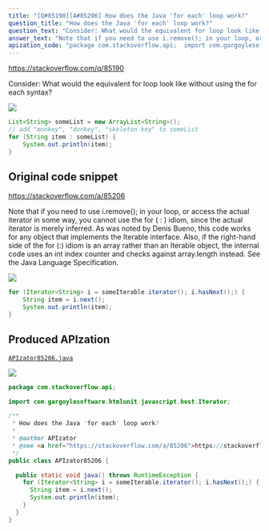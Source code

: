 ```yaml
---
title: "[Q#85190][A#85206] How does the Java 'for each' loop work?"
question_title: "How does the Java 'for each' loop work?"
question_text: "Consider: What would the equivalent for loop look like without using the for each syntax?"
answer_text: "Note that if you need to use i.remove(); in your loop, or access the actual iterator in some way, you cannot use the for ( : ) idiom, since the actual iterator is merely inferred. As was noted by Denis Bueno, this code works for any object that implements the Iterable interface. Also, if the right-hand side of the for (:) idiom is an array rather than an Iterable object, the internal code uses an int index counter and checks against array.length instead. See the Java Language Specification."
apization_code: "package com.stackoverflow.api;  import com.gargoylesoftware.htmlunit.javascript.host.Iterator;  /**  * How does the Java 'for each' loop work?  *  * @author APIzator  * @see <a href=\"https://stackoverflow.com/a/85206\">https://stackoverflow.com/a/85206</a>  */ public class APIzator85206 {    public static void java() throws RuntimeException {     for (Iterator<String> i = someIterable.iterator(); i.hasNext();) {       String item = i.next();       System.out.println(item);     }   } }"
---
```


https://stackoverflow.com/q/85190

Consider:
What would the equivalent for loop look like without using the for each syntax?


<div class="code-logo"><img src="/stackoverflow.png" /></div>

```java
List<String> someList = new ArrayList<String>();
// add "monkey", "donkey", "skeleton key" to someList
for (String item : someList) {
    System.out.println(item);
}
```


## Original code snippet

https://stackoverflow.com/a/85206

Note that if you need to use i.remove(); in your loop, or access the actual iterator in some way, you cannot use the for ( : ) idiom, since the actual iterator is merely inferred.
As was noted by Denis Bueno, this code works for any object that implements the Iterable interface.
Also, if the right-hand side of the for (:) idiom is an array rather than an Iterable object, the internal code uses an int index counter and checks against array.length instead. See the Java Language Specification.

<div class="code-logo"><img src="/stackoverflow.png" /></div>

```java
for (Iterator<String> i = someIterable.iterator(); i.hasNext();) {
    String item = i.next();
    System.out.println(item);
}
```

## Produced APIzation

[`APIzator85206.java`](https://github.com/pasqualesalza/apization-temp-data/raw/master/search/APIzator85206.java)

<div class="code-logo"><img src="/apizator.png" /></div>

```java
package com.stackoverflow.api;

import com.gargoylesoftware.htmlunit.javascript.host.Iterator;

/**
 * How does the Java 'for each' loop work?
 *
 * @author APIzator
 * @see <a href="https://stackoverflow.com/a/85206">https://stackoverflow.com/a/85206</a>
 */
public class APIzator85206 {

  public static void java() throws RuntimeException {
    for (Iterator<String> i = someIterable.iterator(); i.hasNext();) {
      String item = i.next();
      System.out.println(item);
    }
  }
}

```